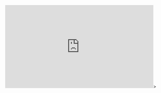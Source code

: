 <iframe src="https://giphy.com/embed/jQtQNIfTrakH40ZTyN" width="480" height="270" frameBorder="0" class="giphy-embed" allowFullScreen>test</iframe>>
